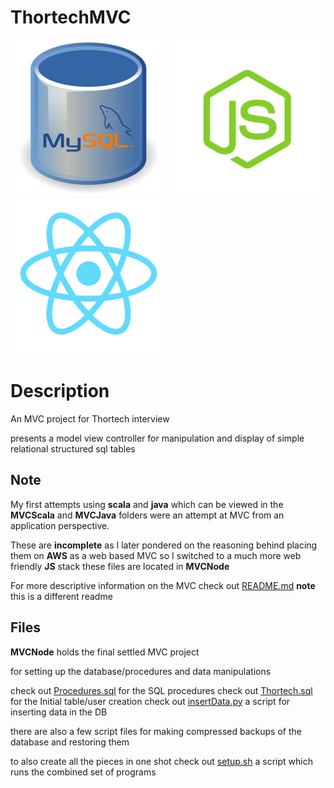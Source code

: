 
# ThortechMVC

[![Mysql][mysql]](https://www.mysql.com/)
[![Nodejs][node]](https://nodejs.org/en/)
[![React][react]](https://facebook.github.io/react/)

[node]:  icons/nodejs-icon-medium.png "Nodejs"
[mysql]: icons/mysql-icon-medium.png "Mysql"
[react]: icons/react-icon-medium.png "React"

# Description

An MVC project for Thortech interview

presents a model view controller for manipulation and display of simple 
relational structured sql tables

## Note

My first attempts using **scala** and **java** which can be viewed
in the **MVCScala** and **MVCJava** folders were an attempt at MVC
from an application perspective.

These are **incomplete** as I later pondered on the reasoning behind
placing them on **AWS** as a web based MVC so I switched to a much more 
web friendly **JS** stack these files are located in **MVCNode**

For more descriptive information on the MVC
check out [README.md](./MVCNode/api/README.md)
**note** this is a different readme

## Files

**MVCNode** holds the final settled MVC project

for setting up the database/procedures and data manipulations

check out [Procedures.sql](./Procedures.sql) for the SQL procedures
check out [Thortech.sql](./Thortech.sql) for the Initial table/user creation
check out [insertData.py](./insertData.py) a script for inserting data in the DB

there are also a few script files for making compressed backups of the database and restoring them

to also create all the pieces in one shot 
check out [setup.sh](./setup.sh) a script which runs the combined set of programs
